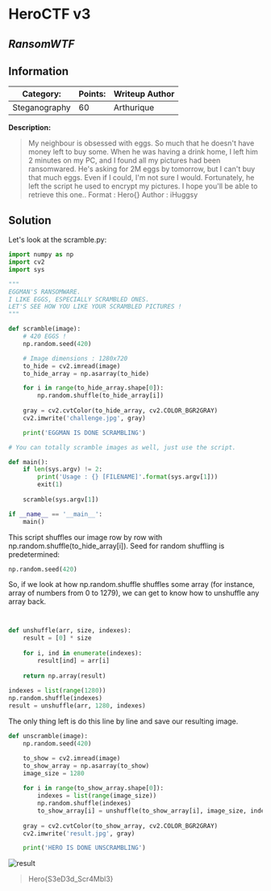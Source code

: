 # __HeroCTF v3__ 
## _RansomWTF_

## Information
**Category:** | **Points:** | **Writeup Author**
--- | --- | ---
Steganography | 60 | Arthurique

**Description:** 

> My neighbour is obsessed with eggs.
So much that he doesn't have money left to buy some. When he was having a drink home, I left him 2 minutes on my PC, and I found all my pictures had been ransomwared.
He's asking for 2M eggs by tomorrow, but I can't buy that much eggs.
Even if I could, I'm not sure I would. Fortunately, he left the script he used to encrypt my pictures.
I hope you'll be able to retrieve this one..
Format : Hero{}
Author : iHuggsy


## Solution
Let's look at the scramble.py:

```python
import numpy as np
import cv2
import sys

"""
EGGMAN'S RANSOMWARE.
I LIKE EGGS, ESPECIALLY SCRAMBLED ONES. 
LET'S SEE HOW YOU LIKE YOUR SCRAMBLED PICTURES !
"""

def scramble(image):
    # 420 EGGS !
    np.random.seed(420)

    # Image dimensions : 1280x720
    to_hide = cv2.imread(image)
    to_hide_array = np.asarray(to_hide)

    for i in range(to_hide_array.shape[0]):
        np.random.shuffle(to_hide_array[i])
    
    gray = cv2.cvtColor(to_hide_array, cv2.COLOR_BGR2GRAY)
    cv2.imwrite('challenge.jpg', gray)

    print('EGGMAN IS DONE SCRAMBLING')

# You can totally scramble images as well, just use the script.

def main():
    if len(sys.argv) != 2:
        print('Usage : {} [FILENAME]'.format(sys.argv[1]))
        exit(1)
    
    scramble(sys.argv[1])

if __name__ == '__main__':
    main()
```

This script shuffles our image row by row with np.random.shuffle(to_hide_array[i]).
Seed for random shuffling is predetermined:
```python
np.random.seed(420)
```
So, if we look at how np.random.shuffle shuffles some array (for instance, array of numbers from 0 to 1279), we can get to know how to unshuffle any array back.

```python


def unshuffle(arr, size, indexes):
    result = [0] * size
    
    for i, ind in enumerate(indexes):
        result[ind] = arr[i]
    
    return np.array(result)
    
indexes = list(range(1280))
np.random.shuffle(indexes)
result = unshuffle(arr, 1280, indexes)
```

The only thing left is do this line by line and save our resulting image.
```python
def unscramble(image):
    np.random.seed(420)

    to_show = cv2.imread(image)
    to_show_array = np.asarray(to_show)
    image_size = 1280
    
    for i in range(to_show_array.shape[0]):
        indexes = list(range(image_size))
        np.random.shuffle(indexes)
        to_show_array[i] = unshuffle(to_show_array[i], image_size, indexes)
    
    gray = cv2.cvtColor(to_show_array, cv2.COLOR_BGR2GRAY)
    cv2.imwrite('result.jpg', gray)

    print('HERO IS DONE UNSCRAMBLING')
```

![result](https://sun9-50.userapi.com/impg/iEqwI7nQnePXDYILX8O-GTdbHIWLDu27Y0qwcw/1qMQOX_mzJc.jpg?size=1280x720&quality=96&sign=af110cb56990e1b913af7ce45baa9151&type=album)

> Hero{S3eD3d_Scr4Mbl3}